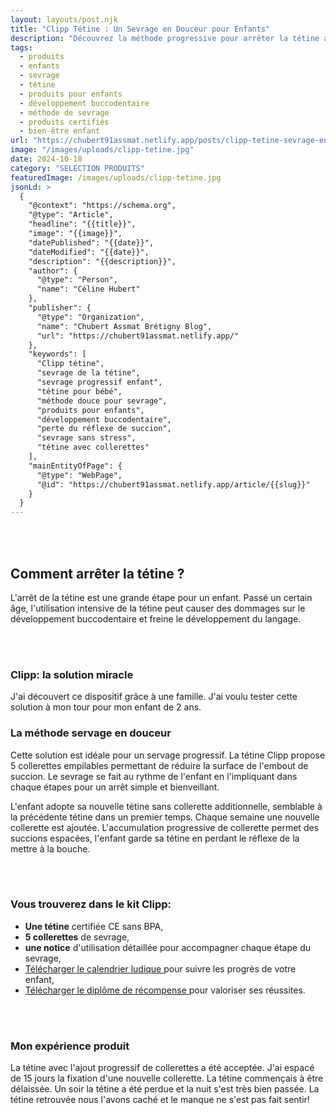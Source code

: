 ```yaml
---
layout: layouts/post.njk
title: "Clipp Tétine : Un Sevrage en Douceur pour Enfants"
description: "Découvrez la méthode progressive pour arrêter la tétine avec le dispositif Clipp. Idéale pour un sevrage en douceur et le développement buccodentaire des enfants."
tags: 
  - produits
  - enfants
  - sevrage
  - tétine
  - produits pour enfants
  - développement buccodentaire
  - méthode de sevrage
  - produits certifiés
  - bien-être enfant
url: "https://chubert91assmat.netlify.app/posts/clipp-tetine-sevrage-en-douceur"
image: "/images/uploads/clipp-tetine.jpg"
date: 2024-10-18
category: "SELECTION PRODUITS"
featuredImage: /images/uploads/clipp-tetine.jpg
jsonLd: >
  {
    "@context": "https://schema.org",
    "@type": "Article",
    "headline": "{{title}}",
    "image": "{{image}}",
    "datePublished": "{{date}}",
    "dateModified": "{{date}}",
    "description": "{{description}}",
    "author": {
      "@type": "Person",
      "name": "Céline Hubert"
    },
    "publisher": {
      "@type": "Organization",
      "name": "Chubert Assmat Brétigny Blog",
      "url": "https://chubert91assmat.netlify.app/"
    },
    "keywords": [
      "Clipp tétine", 
      "sevrage de la tétine", 
      "sevrage progressif enfant", 
      "tétine pour bébé", 
      "méthode douce pour sevrage", 
      "produits pour enfants", 
      "développement buccodentaire", 
      "perte du réflexe de succion", 
      "sevrage sans stress", 
      "tétine avec collerettes"
    ],
    "mainEntityOfPage": {
      "@type": "WebPage",
      "@id": "https://chubert91assmat.netlify.app/article/{{slug}}"
    }
  }
---
```


<br><br>

## **Comment arrêter la tétine ?**
L'arrêt de la tétine est une grande étape pour un enfant. Passé un certain âge, l'utilisation intensive de la tétine peut causer des dommages sur le développement buccodentaire et freine le développement du langage. 

<br><br>

### **Clipp: la solution miracle**
J'ai découvert ce dispositif grâce à une famille. J'ai voulu tester cette solution à mon tour pour mon enfant de 2 ans.

### **La méthode servage en douceur**
Cette solution est idéale pour un servage progressif. La tétine Clipp propose 5 collerettes empilables permettant de réduire la surface de l'embout de succion. Le sevrage se fait au rythme de l'enfant en l'impliquant dans chaque étapes pour un arrêt simple et bienveillant.

L'enfant adopte sa nouvelle tétine sans collerette additionnelle, semblable à la précédente tétine dans un premier temps. Chaque semaine une nouvelle collerette est ajoutée. L'accumulation progressive de collerette permet des succions espacées, l'enfant garde sa tétine en perdant le réflexe de la mettre à la bouche.

<br><br>

### **Vous trouverez dans le kit Clipp:**
- **Une tétine** certifiée CE sans BPA,
- **5 collerettes**  de sevrage,
- **une notice**  d'utilisation détaillée pour accompagner chaque étape du sevrage,
- <a href="https://www.clipp.fr/wp-content/uploads/2024/02/calendrier-pour-arreter-la-tetine.pdf" target="_blank" class="styled-link-article">
       Télécharger le calendrier ludique
  </a>pour suivre les progrès de votre enfant,
- <a href="https://www.clipp.fr/wp-content/uploads/2024/02/DIPLOME-CLIPP-ARRET-TETINE.pdf" target="_blank" class="styled-link-article">
      Télécharger le diplôme de récompense
  </a>pour valoriser ses réussites.

<br><br>

### **Mon expérience produit**
La tétine avec l'ajout progressif de collerettes a été acceptée. J'ai espacé de 15 jours la fixation d'une nouvelle collerette. La tétine commençais à être délaissée. Un soir la tétine a été perdue et la nuit s'est très bien passée. La tétine retrouvée nous l'avons caché et le manque ne s'est pas fait sentir!

